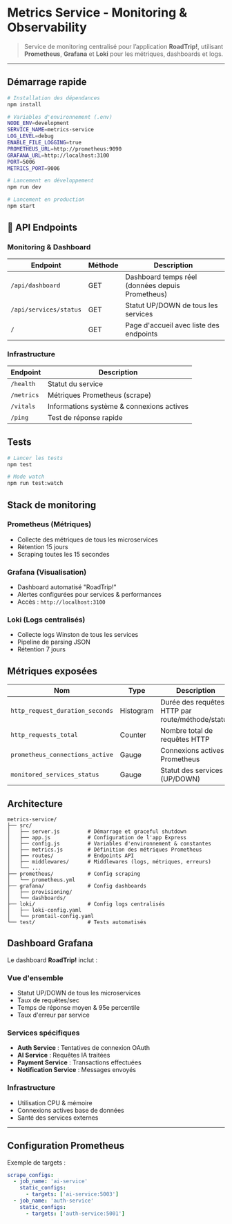 # Metrics Service - Monitoring & Observability

> Service de monitoring centralisé pour l’application **RoadTrip!**, utilisant **Prometheus**, **Grafana** et **Loki** pour les métriques, dashboards et logs.

---

## Démarrage rapide

```bash
# Installation des dépendances
npm install

# Variables d'environnement (.env)
NODE_ENV=development
SERVICE_NAME=metrics-service
LOG_LEVEL=debug
ENABLE_FILE_LOGGING=true
PROMETHEUS_URL=http://prometheus:9090
GRAFANA_URL=http://localhost:3100
PORT=5006
METRICS_PORT=9006

# Lancement en développement
npm run dev

# Lancement en production
npm start

```

## 📡 API Endpoints

### Monitoring & Dashboard

| Endpoint               | Méthode | Description                                      |
| ---------------------- | ------- | ------------------------------------------------ |
| `/api/dashboard`       | GET     | Dashboard temps réel (données depuis Prometheus) |
| `/api/services/status` | GET     | Statut UP/DOWN de tous les services              |
| `/`                    | GET     | Page d'accueil avec liste des endpoints          |

### Infrastructure

| Endpoint   | Description                               |
| ---------- | ----------------------------------------- |
| `/health`  | Statut du service                         |
| `/metrics` | Métriques Prometheus (scrape)             |
| `/vitals`  | Informations système & connexions actives |
| `/ping`    | Test de réponse rapide                    |

## Tests

```bash
# Lancer les tests
npm test

# Mode watch
npm run test:watch
```

## Stack de monitoring

### **Prometheus** (Métriques)
- Collecte des métriques de tous les microservices
- Rétention 15 jours
- Scraping toutes les 15 secondes

### **Grafana** (Visualisation)
- Dashboard automatisé "RoadTrip!"
- Alertes configurées pour services & performances
- Accès : `http://localhost:3100`

### **Loki** (Logs centralisés)
- Collecte logs Winston de tous les services
- Pipeline de parsing JSON
- Rétention 7 jours

## Métriques exposées

| Nom                             | Type      | Description                                      |
| ------------------------------- | --------- | ------------------------------------------------ |
| `http_request_duration_seconds` | Histogram | Durée des requêtes HTTP par route/méthode/status |
| `http_requests_total`           | Counter   | Nombre total de requêtes HTTP                    |
| `prometheus_connections_active` | Gauge     | Connexions actives à Prometheus                  |
| `monitored_services_status`     | Gauge     | Statut des services (UP/DOWN)                    |

## Architecture

```
metrics-service/
├── src/
│   ├── server.js         # Démarrage et graceful shutdown
│   ├── app.js            # Configuration de l'app Express
│   ├── config.js         # Variables d'environnement & constantes
│   ├── metrics.js        # Définition des métriques Prometheus
│   ├── routes/           # Endpoints API
│   ├── middlewares/      # Middlewares (logs, métriques, erreurs)
│   └── ...
├── prometheus/           # Config scraping
│   └── prometheus.yml
├── grafana/              # Config dashboards
│   ├── provisioning/
│   └── dashboards/
├── loki/                 # Config logs centralisés
│   ├── loki-config.yaml
│   └── promtail-config.yaml
└── test/                 # Tests automatisés
```

## Dashboard Grafana

Le dashboard **RoadTrip!** inclut :

### Vue d'ensemble
- Statut UP/DOWN de tous les microservices
- Taux de requêtes/sec
- Temps de réponse moyen & 95e percentile
- Taux d'erreur par service

### Services spécifiques
- **Auth Service** : Tentatives de connexion OAuth
- **AI Service** : Requêtes IA traitées
- **Payment Service** : Transactions effectuées
- **Notification Service** : Messages envoyés

### Infrastructure
- Utilisation CPU & mémoire
- Connexions actives base de données
- Santé des services externes

---

## Configuration Prometheus

Exemple de targets :
```yaml
scrape_configs:
  - job_name: 'ai-service'
    static_configs:
      - targets: ['ai-service:5003']
  - job_name: 'auth-service'
    static_configs:
      - targets: ['auth-service:5001']